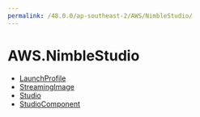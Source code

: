 ```yaml
---
permalink: /48.0.0/ap-southeast-2/AWS/NimbleStudio/
---
```


# AWS.NimbleStudio



* [LaunchProfile](LaunchProfile.md)
* [StreamingImage](StreamingImage.md)
* [Studio](Studio.md)
* [StudioComponent](StudioComponent.md)